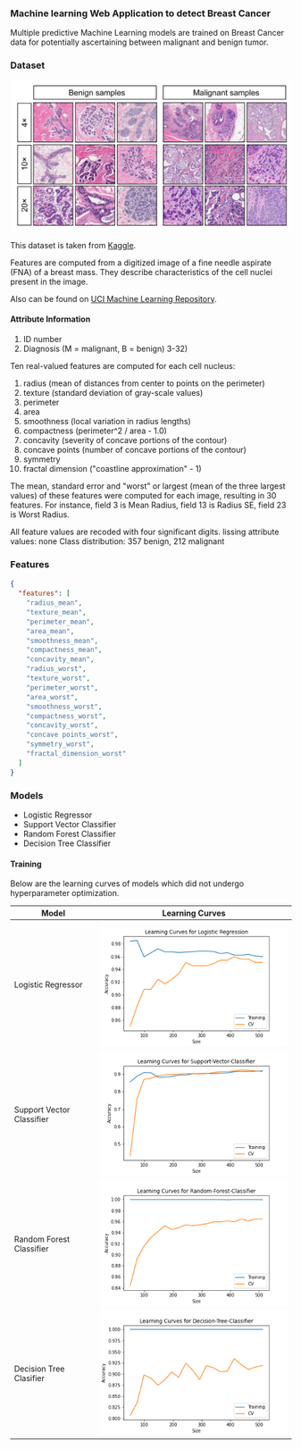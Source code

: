 ### Machine learning Web Application to detect Breast Cancer

Multiple predictive Machine Learning models are
trained on Breast Cancer data for potentially
ascertaining between malignant and benign tumor.

### Dataset

![](./Data/sample.png)

This dataset is taken from
[Kaggle](https://www.kaggle.com/uciml/breast-cancer-wisconsin-data).

Features are computed from a digitized image of a fine needle aspirate (FNA) of
a breast mass. They describe characteristics of the cell nuclei present in the
image.

Also can be found on [UCI Machine Learning
Repository](https://archive.ics.uci.edu/ml/datasets/Breast+Cancer+Wisconsin+%28Diagnostic%29).

#### Attribute Information

1. ID number
2. Diagnosis (M = malignant, B = benign)
   3-32)

Ten real-valued features are computed for each cell nucleus:

1. radius (mean of distances from center to points on the perimeter)
2. texture (standard deviation of gray-scale values)
3. perimeter
4. area
5. smoothness (local variation in radius lengths)
6. compactness (perimeter^2 / area - 1.0)
7. concavity (severity of concave portions of the contour)
8. concave points (number of concave portions of the contour)
9. symmetry
10. fractal dimension ("coastline approximation" - 1)

The mean, standard error and "worst" or largest (mean of the three
largest values) of these features were computed for each image,
resulting in 30 features. For instance, field 3 is Mean Radius, field
13 is Radius SE, field 23 is Worst Radius.

All feature values are recoded with four significant digits.
lissing attribute values: none
Class distribution: 357 benign, 212 malignant

### Features

```json
{
  "features": [
    "radius_mean",
    "texture_mean",
    "perimeter_mean",
    "area_mean",
    "smoothness_mean",
    "compactness_mean",
    "concavity_mean",
    "radius_worst",
    "texture_worst",
    "perimeter_worst",
    "area_worst",
    "smoothness_worst",
    "compactness_worst",
    "concavity_worst",
    "concave points_worst",
    "symmetry_worst",
    "fractal_dimension_worst"
  ]
}
```

### Models

- Logistic Regressor
- Support Vector Classifier
- Random Forest Classifier
- Decision Tree Classifier

#### Training

Below are the learning curves of models which did not undergo hyperparameter
optimization.

| Model                     | Learning Curves                                      |
| ------------------------- | ---------------------------------------------------- |
| Logistic Regressor        | ![](./assets/Logistic-Regressor-Learning-Curves.png) |
| Support Vector Classifier | ![](./assets/Support-Vector-Classifier.png)          |
| Random Forest Classifier  | ![](./assets/Random-Forest-Classifier.png)           |
| Decision Tree Clasifier   | ![](./assets/Decision-Tree-Classifier.png)           |
